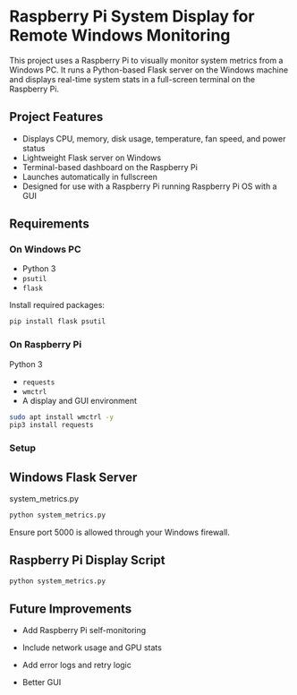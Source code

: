 # Raspberry Pi System Display for Remote Windows Monitoring

This project uses a Raspberry Pi to visually monitor system metrics from a Windows PC. It runs a Python-based Flask server on the Windows machine and displays real-time system stats in a full-screen terminal on the Raspberry Pi.

## Project Features

- Displays CPU, memory, disk usage, temperature, fan speed, and power status
- Lightweight Flask server on Windows
- Terminal-based dashboard on the Raspberry Pi
- Launches automatically in fullscreen
- Designed for use with a Raspberry Pi running Raspberry Pi OS with a GUI

## Requirements

### On Windows PC

- Python 3
- `psutil`
- `flask`

Install required packages:

```bash
pip install flask psutil 
```

### On Raspberry Pi
Python 3
- `requests`
- `wmctrl`
- A display and GUI environment

```bash
sudo apt install wmctrl -y
pip3 install requests
```

### Setup
## Windows Flask Server
system_metrics.py

```bash
python system_metrics.py
```
Ensure port 5000 is allowed through your Windows firewall.


## Raspberry Pi Display Script
```bash
python system_metrics.py
```

## Future Improvements
- Add Raspberry Pi self-monitoring

- Include network usage and GPU stats

- Add error logs and retry logic

- Better GUI 

